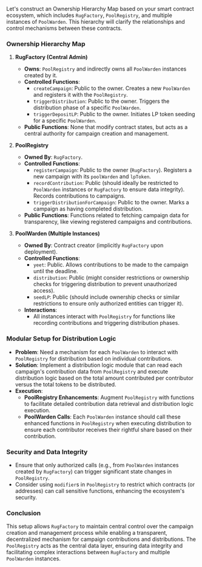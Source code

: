 Let's construct an Ownership Hierarchy Map based on your smart contract ecosystem, which includes `RugFactory`, `PoolRegistry`, and multiple instances of `PoolWarden`. This hierarchy will clarify the relationships and control mechanisms between these contracts.

### Ownership Hierarchy Map

1. **RugFactory (Central Admin)**
    - **Owns**: `PoolRegistry` and indirectly owns all `PoolWarden` instances created by it.
    - **Controlled Functions**:
        - `createCampaign`: Public to the owner. Creates a new `PoolWarden` and registers it with the `PoolRegistry`.
        - `triggerDistribution`: Public to the owner. Triggers the distribution phase of a specific `PoolWarden`.
        - `triggerDepositLP`: Public to the owner. Initiates LP token seeding for a specific `PoolWarden`.
    - **Public Functions**: None that modify contract states, but acts as a central authority for campaign creation and management.

2. **PoolRegistry**
    - **Owned By**: `RugFactory`.
    - **Controlled Functions**:
        - `registerCampaign`: Public to the owner (`RugFactory`). Registers a new campaign with its `poolWarden` and `lpToken`.
        - `recordContribution`: Public (should ideally be restricted to `PoolWarden` instances or `RugFactory` to ensure data integrity). Records contributions to campaigns.
        - `triggerDistributionForCampaign`: Public to the owner. Marks a campaign as having completed distribution.
    - **Public Functions**: Functions related to fetching campaign data for transparency, like viewing registered campaigns and contributions.

3. **PoolWarden (Multiple Instances)**
    - **Owned By**: Contract creator (implicitly `RugFactory` upon deployment).
    - **Controlled Functions**:
        - `yeet`: Public. Allows contributions to be made to the campaign until the deadline.
        - `distribution`: Public (might consider restrictions or ownership checks for triggering distribution to prevent unauthorized access).
        - `seedLP`: Public (should include ownership checks or similar restrictions to ensure only authorized entities can trigger it).
    - **Interactions**:
        - All instances interact with `PoolRegistry` for functions like recording contributions and triggering distribution phases.

### Modular Setup for Distribution Logic

- **Problem**: Need a mechanism for each `PoolWarden` to interact with `PoolRegistry` for distribution based on individual contributions.
- **Solution**: Implement a distribution logic module that can read each campaign's contribution data from `PoolRegistry` and execute distribution logic based on the total amount contributed per contributor versus the total tokens to be distributed.
- **Execution**:
    - **PoolRegistry Enhancements**: Augment `PoolRegistry` with functions to facilitate detailed contribution data retrieval and distribution logic execution.
    - **PoolWarden Calls**: Each `PoolWarden` instance should call these enhanced functions in `PoolRegistry` when executing distribution to ensure each contributor receives their rightful share based on their contribution.

### Security and Data Integrity

- Ensure that only authorized calls (e.g., from `PoolWarden` instances created by `RugFactory`) can trigger significant state changes in `PoolRegistry`.
- Consider using `modifier`s in `PoolRegistry` to restrict which contracts (or addresses) can call sensitive functions, enhancing the ecosystem's security.

### Conclusion

This setup allows `RugFactory` to maintain central control over the campaign creation and management process while enabling a transparent, decentralized mechanism for campaign contributions and distributions. The `PoolRegistry` acts as the central data layer, ensuring data integrity and facilitating complex interactions between `RugFactory` and multiple `PoolWarden` instances.